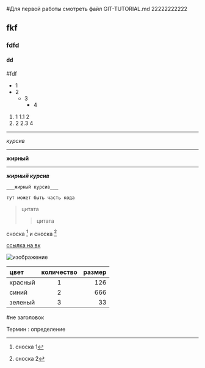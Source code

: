 #Для первой работы смотреть файл GIT-TUTORIAL.md
22222222222
## fkf
### fdfd
#### dd
#fdf
* 1
* 2
    * 3
        * 4
1. 1
1.1 2
2. 2
2.3 4
---
_курсив_
***
__жирный__
___
___жирный курсив___

    ___жирный курсив___
```
тут может быть часть кода
```
>цитата
>>цитата

сноска [^1] и сноска [^2]

[ссылка на вк](https://vk.com/mihail_sht)

[^1]: сноска 1
[^2]: сноска 2

![изображение](https://w.forfun.com/fetch/c5/c514ddd3da0d86f1348f4b10560f7f35.jpeg)

цвет | количество | размер
:----|:----------:|-------:
красный|1|126
синий|2|666
зеленый|3|33

\#не заголовок

Термин
: определение 